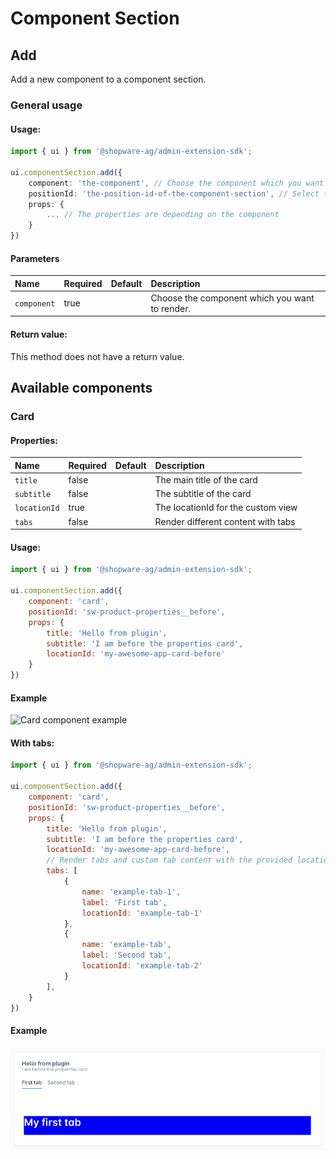 # Component Section

## Add
Add a new component to a component section.

### General usage

#### Usage:  
```ts
import { ui } from '@shopware-ag/admin-extension-sdk';

ui.componentSection.add({
    component: 'the-component', // Choose the component which you want to render at the component section
    positionId: 'the-position-id-of-the-component-section', // Select the positionId where you want to render the component
    props: {
        ... // The properties are depending on the component
    }
})
```

#### Parameters
| Name        | Required | Default | Description                                    |
| :---------- | :------- | :------ | :--------------------------------------------- |
| `component` | true     |         | Choose the component which you want to render. |

#### Return value:
This method does not have a return value.

## Available components

### Card

#### Properties:
| Name         | Required | Default | Description                        |
|:-------------|:---------|:--------|:-----------------------------------|
| `title`      | false    |         | The main title of the card         |
| `subtitle`   | false    |         | The subtitle of the card           |
| `locationId` | true     |         | The locationId for the custom view |
| `tabs`       | false    |         | Render different content with tabs |

#### Usage:
```js
import { ui } from '@shopware-ag/admin-extension-sdk';

ui.componentSection.add({
    component: 'card',
    positionId: 'sw-product-properties__before',
    props: {
        title: 'Hello from plugin',
        subtitle: 'I am before the properties card',
        locationId: 'my-awesome-app-card-before'
    }
})
```

#### Example
![Card component example](./assets/example-card.png)

#### With tabs:
```js
import { ui } from '@shopware-ag/admin-extension-sdk';

ui.componentSection.add({
    component: 'card',
    positionId: 'sw-product-properties__before',
    props: {
        title: 'Hello from plugin',
        subtitle: 'I am before the properties card',
        locationId: 'my-awesome-app-card-before',
        // Render tabs and custom tab content with the provided location id
        tabs: [
            {
                name: 'example-tab-1',
                label: 'First tab',
                locationId: 'example-tab-1'
            },
            {
                name: 'example-tab',
                label: 'Second tab',
                locationId: 'example-tab-2'
            }
        ],
    }
})
```

#### Example
![Card component with tabs example](./assets/example-card-with-tabs.png)
